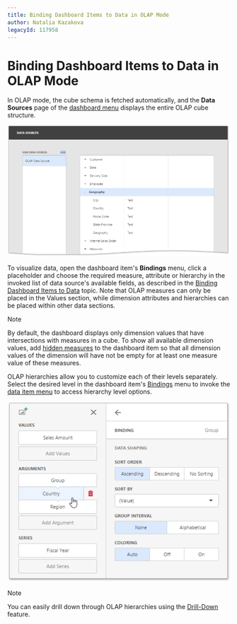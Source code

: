```yaml
---
title: Binding Dashboard Items to Data in OLAP Mode
author: Natalia Kazakova
legacyId: 117958
---
```

# Binding Dashboard Items to Data in OLAP Mode
In OLAP mode, the cube schema is fetched automatically, and the **Data Sources** page of the [dashboard menu](../ui-elements/dashboard-menu.md) displays the entire OLAP cube structure.

![wdd-data-sources-page-olap](../../../images/img126320.png)

To visualize data, open the dashboard item's **Bindings** menu, click a placeholder and choose the required measure, attribute or hierarchy in the invoked list of data source's available fields, as described in the [Binding Dashboard Items to Data](binding-dashboard-items-to-data-in-the-web-dashboard.md) topic. Note that OLAP measures can only be placed in the Values section, while dimension attributes and hierarchies can be placed within other data sections.

> [!NOTE]
> By default, the dashboard displays only dimension values that have intersections with measures in a cube. To show all available dimension values, add [hidden measures](hidden-data-items.md) to the dashboard item so that all dimension values of the dimension will have not be empty for at least one measure value of these measures.

OLAP hierarchies allow you to customize each of their levels separately. Select the desired level in the dashboard item's [Bindings](../ui-elements/dashboard-item-menu.md) menu to invoke the [data item menu](../ui-elements/data-item-menu.md) to access hierarchy level options.

![wdd-olap-hierachy-data-item-options](../../../images/img126318.png)

> [!NOTE]
> You can easily drill down through OLAP hierarchies using the [Drill-Down](../interactivity/drill-down.md) feature.